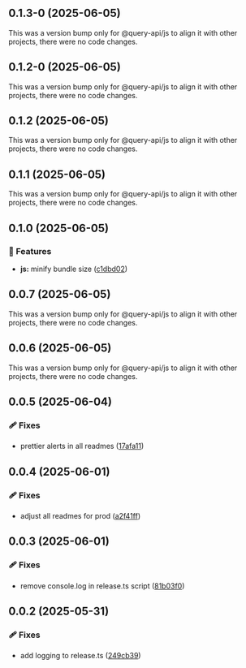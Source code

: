 ## 0.1.3-0 (2025-06-05)

This was a version bump only for @query-api/js to align it with other projects, there were no code
changes.

## 0.1.2-0 (2025-06-05)

This was a version bump only for @query-api/js to align it with other projects, there were no code
changes.

## 0.1.2 (2025-06-05)

This was a version bump only for @query-api/js to align it with other projects, there were no code
changes.

## 0.1.1 (2025-06-05)

This was a version bump only for @query-api/js to align it with other projects, there were no code
changes.

## 0.1.0 (2025-06-05)

### 🚀 Features

- **js:** minify bundle size ([c1dbd02](https://github.com/samuelreichor/query-api/commit/c1dbd02))

## 0.0.7 (2025-06-05)

This was a version bump only for @query-api/js to align it with other projects, there were no code
changes.

## 0.0.6 (2025-06-05)

This was a version bump only for @query-api/js to align it with other projects, there were no code
changes.

## 0.0.5 (2025-06-04)

### 🩹 Fixes

- prettier alerts in all readmes
  ([17afa11](https://github.com/samuelreichor/query-api/commit/17afa11))

## 0.0.4 (2025-06-01)

### 🩹 Fixes

- adjust all readmes for prod ([a2f41ff](https://github.com/samuelreichor/query-api/commit/a2f41ff))

## 0.0.3 (2025-06-01)

### 🩹 Fixes

- remove console.log in release.ts script
  ([81b03f0](https://github.com/samuelreichor/query-api/commit/81b03f0))

## 0.0.2 (2025-05-31)

### 🩹 Fixes

- add logging to release.ts ([249cb39](https://github.com/samuelreichor/query-api/commit/249cb39))
